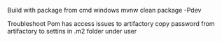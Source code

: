Build with package from cmd windows
mvnw clean package -Pdev



Troubleshoot
Pom has access issues to artifactory
copy password from artifactory to settins in .m2 folder under user
